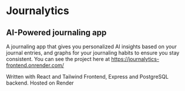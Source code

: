 # Journalytics
## AI-Powered journaling app

A journaling app that gives you personalized AI insights based on your journal entries, and graphs for your journaling habits to ensure you stay consistent.
You can see the project here at https://journalytics-frontend.onrender.com/

Written with React and Tailwind Frontend, Express and PostgreSQL backend. Hosted on Render
